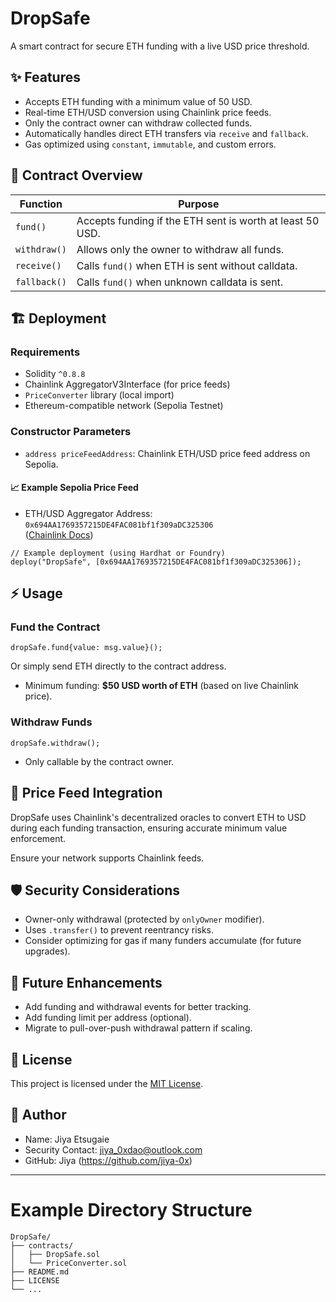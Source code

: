 # DropSafe

A smart contract for secure ETH funding with a live USD price threshold.

## ✨ Features

- Accepts ETH funding with a minimum value of 50 USD.
- Real-time ETH/USD conversion using Chainlink price feeds.
- Only the contract owner can withdraw collected funds.
- Automatically handles direct ETH transfers via `receive` and `fallback`.
- Gas optimized using `constant`, `immutable`, and custom errors.

## 📜 Contract Overview

| Function     | Purpose                                                   |
| ------------ | --------------------------------------------------------- |
| `fund()`     | Accepts funding if the ETH sent is worth at least 50 USD. |
| `withdraw()` | Allows only the owner to withdraw all funds.              |
| `receive()`  | Calls `fund()` when ETH is sent without calldata.         |
| `fallback()` | Calls `fund()` when unknown calldata is sent.             |

## 🏗️ Deployment

### Requirements

- Solidity `^0.8.8`
- Chainlink AggregatorV3Interface (for price feeds)
- `PriceConverter` library (local import)
- Ethereum-compatible network (Sepolia Testnet)

### Constructor Parameters

- `address priceFeedAddress`: Chainlink ETH/USD price feed address on Sepolia.

#### 📈 Example Sepolia Price Feed

- ETH/USD Aggregator Address:  
  `0x694AA1769357215DE4FAC081bf1f309aDC325306`  
  ([Chainlink Docs](https://docs.chain.link/data-feeds/price-feeds/addresses#sepolia-ethereum-testnet))

```solidity
// Example deployment (using Hardhat or Foundry)
deploy("DropSafe", [0x694AA1769357215DE4FAC081bf1f309aDC325306]);
```

## ⚡ Usage

### Fund the Contract

```solidity
dropSafe.fund{value: msg.value}();
```

Or simply send ETH directly to the contract address.

- Minimum funding: **$50 USD worth of ETH** (based on live Chainlink price).

### Withdraw Funds

```solidity
dropSafe.withdraw();
```

- Only callable by the contract owner.

## 🧩 Price Feed Integration

DropSafe uses Chainlink's decentralized oracles to convert ETH to USD during each funding transaction, ensuring accurate minimum value enforcement.

Ensure your network supports Chainlink feeds.

## 🛡️ Security Considerations

- Owner-only withdrawal (protected by `onlyOwner` modifier).
- Uses `.transfer()` to prevent reentrancy risks.
- Consider optimizing for gas if many funders accumulate (for future upgrades).

## 📢 Future Enhancements

- Add funding and withdrawal events for better tracking.
- Add funding limit per address (optional).
- Migrate to pull-over-push withdrawal pattern if scaling.

## 📃 License

This project is licensed under the [MIT License](LICENSE).

## 👤 Author

- Name: Jiya Etsugaie
- Security Contact: jiya_0xdao@outlook.com
- GitHub: Jiya (https://github.com/jiya-0x)

---

# Example Directory Structure

```
DropSafe/
├── contracts/
│   ├── DropSafe.sol
│   └── PriceConverter.sol
├── README.md
├── LICENSE
└── ...
```
